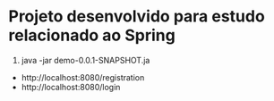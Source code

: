 # Projeto desenvolvido para estudo relacionado ao Spring 

1. java -jar demo-0.0.1-SNAPSHOT.ja

- http://localhost:8080/registration
- http://localhost:8080/login

